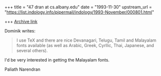 +++
title = "47 dran at cs.albany.edu"
date = "1993-11-30"
upstream_url = "https://list.indology.info/pipermail/indology/1993-November/000801.html"

+++
[Archive link](https://list.indology.info/pipermail/indology/1993-November/000801.html)


Dominik writes:

> I use TeX and there are nice Devanagari, Telugu, Tamil and Malayalam fonts
> available (as well as Arabic, Greek, Cyrllic, Thai, Japanese, and several
> others).  

I'd be very interested in getting the Malayalam fonts.

Paliath Narendran






